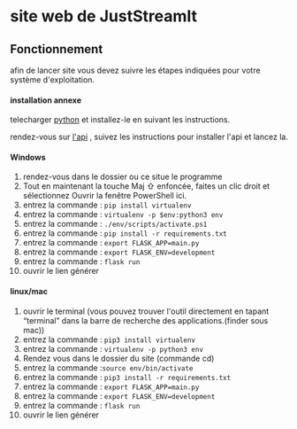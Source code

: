 # site web de JustStreamIt



## Fonctionnement

afin de lancer site vous devez suivre les étapes indiquées pour votre système d'exploitation.

#### installation annexe
telecharger [python](https://www.python.org/downloads/ "python") et installez-le en suivant les instructions.

rendez-vous sur [l'api](https://github.com/OpenClassrooms-Student-Center/OCMovies-API-EN-FR "l'api") , suivez les instructions pour installer l'api et lancez la.



#### Windows
1. rendez-vous dans le dossier ou ce situe le programme
2. Tout en maintenant la touche Maj ⇧ enfoncée, faites un clic droit et sélectionnez Ouvrir la fenêtre PowerShell ici.
3. entrez la commande : ``pip install virtualenv``
4. entrez la commande : ``virtualenv -p $env:python3 env``
5. entrez la commande : ``./env/scripts/activate.ps1``
6. entrez la commande : ``pip install -r requirements.txt``
7. entrez la commande : ``export FLASK_APP=main.py``
8. entrez la commande : ``export FLASK_ENV=development``
9. entrez la commande : ``flask run``
10. ouvrir le lien générer
 
#### linux/mac

1. ouvrir le terminal (vous pouvez trouver l'outil directement en tapant “terminal” dans la barre de recherche des applications.(finder sous mac))
2. entrez la commande : ``pip3 install virtualenv``
3. entrez la commande : ``virtualenv -p python3 env``
4. Rendez vous dans le dossier du site (commande cd)
5. entrez la commande :``source env/bin/activate``
6. entrez la commande : ``pip3 install -r requirements.txt``
7. entrez la commande : ``export FLASK_APP=main.py``
8. entrez la commande : ``export FLASK_ENV=development``
9. entrez la commande : ``flask run``
10. ouvrir le lien générer

